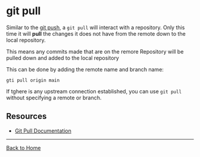 # git pull

Similar to the [git push](./Push,md), a `git pull` will interact with a repository.
Only this time it will **pull** the changes it does not have from the remote down to the local repository. 

This means any commits made that are on the remore Repository will be pulled down and added to the local repository 

This can be done by adding the remote name and branch name:
```
gti pull origin main
```

If tghere is any upstream connection established, you can use `git pull` without specifying a remote or branch. 

## Resources 

- [Git Pull Documentation](https://git-scm.com/docs/git-pull)

---

[Back to Home](../README.md)